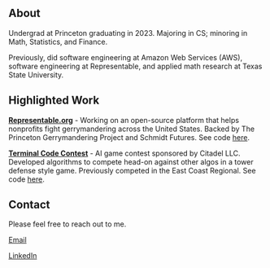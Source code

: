 ## About

Undergrad at Princeton graduating in 2023. Majoring in CS; minoring in Math, Statistics, and Finance.

Previously, did software engineering at Amazon Web Services (AWS), software engineering at Representable, and applied math research at Texas State University.

## Highlighted Work

[**Representable.org**](https://representable.org/) - Working on an open-source platform that helps nonprofits fight gerrymandering across the United States. Backed by The Princeton Gerrymandering Project and Schmidt Futures. See code [here](https://github.com/Representable/representable).

[**Terminal Code Contest**](https://terminal.c1games.com/competitions/238) - AI game contest sponsored by Citadel LLC. Developed algorithms to compete head-on against other algos in a tower defense style game. Previously competed in the East Coast Regional. See code [here](https://github.com/jasony123123/terminalAIgame).

## Contact

Please feel free to reach out to me.

[Email](mailto:jcyuan@princeton.edu)

[LinkedIn](https://www.linkedin.com/in/jasoncyuan/)
